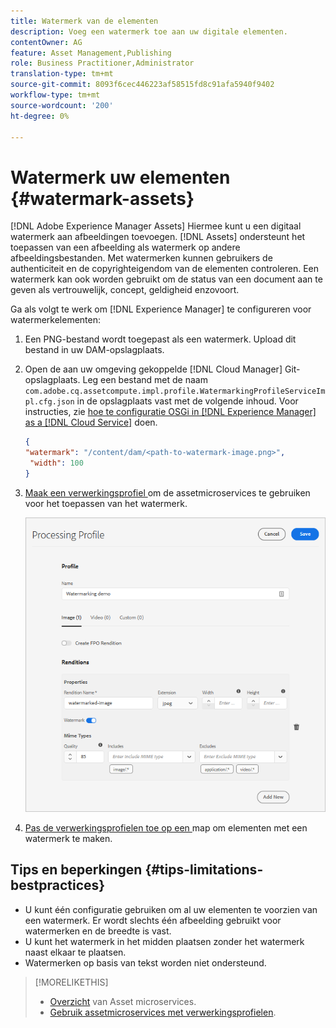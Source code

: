 ```yaml
---
title: Watermerk van de elementen
description: Voeg een watermerk toe aan uw digitale elementen.
contentOwner: AG
feature: Asset Management,Publishing
role: Business Practitioner,Administrator
translation-type: tm+mt
source-git-commit: 8093f6cec446223af58515fd8c91afa5940f9402
workflow-type: tm+mt
source-wordcount: '200'
ht-degree: 0%

---
```



# Watermerk uw elementen {#watermark-assets}

[!DNL Adobe Experience Manager Assets] Hiermee kunt u een digitaal watermerk aan afbeeldingen toevoegen. [!DNL Assets] ondersteunt het toepassen van een afbeelding als watermerk op andere afbeeldingsbestanden. Met watermerken kunnen gebruikers de authenticiteit en de copyrighteigendom van de elementen controleren. Een watermerk kan ook worden gebruikt om de status van een document aan te geven als vertrouwelijk, concept, geldigheid enzovoort.

Ga als volgt te werk om [!DNL Experience Manager] te configureren voor watermerkelementen:

1. Een PNG-bestand wordt toegepast als een watermerk. Upload dit bestand in uw DAM-opslagplaats.

1. Open de aan uw omgeving gekoppelde [!DNL Cloud Manager] Git-opslagplaats. Leg een bestand met de naam `com.adobe.cq.assetcompute.impl.profile.WatermarkingProfileServiceImpl.cfg.json` in de opslagplaats vast met de volgende inhoud. Voor instructies, zie [hoe te configuratie OSGi in [!DNL Experience Manager] as a [!DNL Cloud Service]](/help/implementing/deploying/configuring-osgi.md) doen.

   ```json
   {
   "watermark": "/content/dam/<path-to-watermark-image.png>",
    "width": 100
   }
   ```

1. [Maak een verwerkingsprofiel ](/help/assets/asset-microservices-configure-and-use.md#create-custom-profile) om de assetmicroservices te gebruiken voor het toepassen van het watermerk.

   ![Middelverwerkingsprofiel om watermerk te maken](assets/watermark-processing-profile.png)

1. [Pas de verwerkingsprofielen toe op een ](/help/assets/asset-microservices-configure-and-use.md#use-profiles) map om elementen met een watermerk te maken.

## Tips en beperkingen {#tips-limitations-bestpractices}

* U kunt één configuratie gebruiken om al uw elementen te voorzien van een watermerk. Er wordt slechts één afbeelding gebruikt voor watermerken en de breedte is vast.
* U kunt het watermerk in het midden plaatsen zonder het watermerk naast elkaar te plaatsen.
* Watermerken op basis van tekst worden niet ondersteund.

>[!MORELIKETHIS]
>
>* [Overzicht](/help/assets/asset-microservices-overview.md) van Asset microservices.
>* [Gebruik assetmicroservices met verwerkingsprofielen](/help/assets/asset-microservices-configure-and-use.md).


